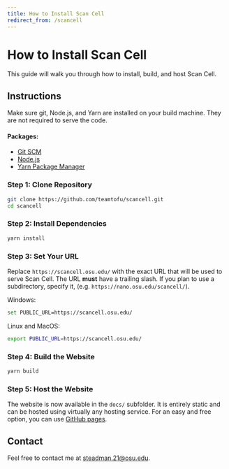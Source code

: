 ```yaml
---
title: How to Install Scan Cell
redirect_from: /scancell
---
```

# How to Install Scan Cell

This guide will walk you through how to install, build, and host Scan Cell.

## Instructions

Make sure git, Node.js, and Yarn are installed on your build machine. They are not required to serve the code.

#### Packages:
* [Git SCM](https://git-scm.com/downloads)
* [Node.js](https://nodejs.org/en/download/)
* [Yarn Package Manager](https://yarnpkg.com/en/docs/install)

### Step 1: Clone Repository

```sh
git clone https://github.com/teamtofu/scancell.git
cd scancell
```

### Step 2: Install Dependencies

```sh
yarn install
```

### Step 3: Set Your URL

Replace `https://scancell.osu.edu/` with the exact URL that will be used to serve Scan Cell. The URL **must** have a trailing slash. If you plan to use a subdirectory, specify it, (e.g. `https://nano.osu.edu/scancell/`).

Windows:
```sh
set PUBLIC_URL=https://scancell.osu.edu/
```

Linux and MacOS:
```sh
export PUBLIC_URL=https://scancell.osu.edu/
```

### Step 4: Build the Website

```sh
yarn build
```

### Step 5: Host the Website

The website is now available in the `docs/` subfolder. It is entirely static and can be hosted using virtually any hosting service. For an easy and free option, you can use [GitHub pages](https://pages.github.com/).

## Contact

Feel free to contact me at [steadman.21@osu.edu](mailto:steadman.21@osu.edu).